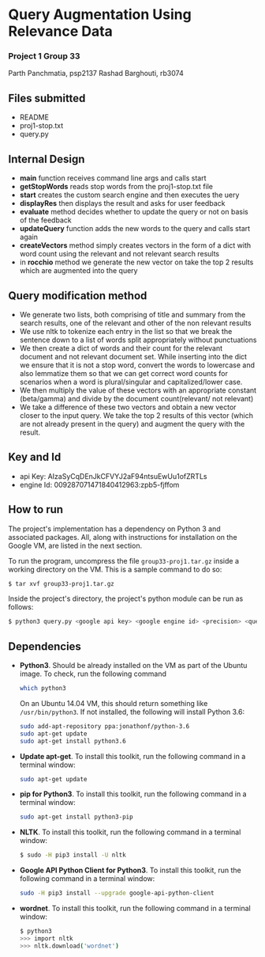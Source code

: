 # Query Augmentation Using Relevance Data
### Project 1 Group 33
Parth Panchmatia, psp2137
Rashad Barghouti, rb3074

## Files submitted
- README
- proj1-stop.txt
- query.py

## Internal Design
- **main** function receives command line args and calls start
- **getStopWords** reads stop words from the proj1-stop.txt file
- **start** creates the custom search engine and then executes the uery
- **displayRes** then displays the result and asks for user feedback
- **evaluate** method decides whether to update the query or not on basis of the feedback
- **updateQuery** function adds the new words to the query and calls start again
- **createVectors** method simply creates vectors in the form of a dict with word count using the relevant and not relevant search results
- in **rocchio** method we generate the new vector on take the top 2 results which are augmented into the query

## Query modification method
- We generate two lists, both comprising of title and summary from the search results, one of the relevant and other of the non relevant results
- We use nltk to tokenize each entry in the list so that we break the sentence down to a list of words split appropriately without punctuations
- We then create a dict of words and their count for the relevant document and not relevant document set. While inserting into the dict we ensure that it is not a stop word, convert the words to lowercase and also lemmatize them so that we can get correct word counts for scenarios when a word is plural/singular and capitalized/lower case.
- We then multiply the value of these vectors with an appropriate constant (beta/gamma) and divide by the document count(relevant/ not relevant)
- We take a difference of these two vectors and obtain a new vector closer to the input query. We take the top 2 results of this vector (which are not already present in the query) and augment the query with the result.

## Key and Id
- api Key:      AIzaSyCqDEnJkCFVYJ2aF94ntsuEwUu1ofZRTLs
- engine Id:    009287071471840412963:zpb5-fjffom

## How to run

The project's implementation has a dependency on Python 3 and associated
packages. All, along with instructions for installation on the Google VM, are
listed in the next section. 

To run the program, uncompress the file `group33-proj1.tar.gz` inside a working
directory on the VM. This is a sample command to do so:

```bash
$ tar xvf group33-proj1.tar.gz
```

Inside the project's directory, the project's python module can be run as 
follows: 

```bash
$ python3 query.py <google api key> <google engine id> <precision> <query>
```
## Dependencies
*   **Python3**. Should be already installed on the VM as part of the Ubuntu
    image. To check, run the following command

    ```bash
    which python3       
    ```
    On an Ubuntu 14.04 VM, this should return something like
    `/usr/bin/python3`. If not installed, the following will install Python
    3.6:

    ```bash
    sudo add-apt-repository ppa:jonathonf/python-3.6
    sudo apt-get update
    sudo apt-get install python3.6
    ```

*   **Update apt-get**. To install this toolkit, run the following command in a terminal
    window:
    
    ```bash
    sudo apt-get update
    ```

*   **pip for Python3**. To install this toolkit, run the following command in a terminal
    window:
    
    ```bash
    sudo apt-get install python3-pip
    ```

*   **NLTK**. To install this toolkit, run the following command in a terminal
    window:

    ```bash
    $ sudo -H pip3 install -U nltk 
    ```

*   **Google API Python Client for Python3**. To install this toolkit, run the following command in a terminal
    window:
    
    ```bash
    sudo -H pip3 install --upgrade google-api-python-client
    ```

*   **wordnet**. To install this toolkit, run the following command in a terminal
    window:

    ```bash
    $ python3
    >>> import nltk
    >>> nltk.download('wordnet')
    ```

